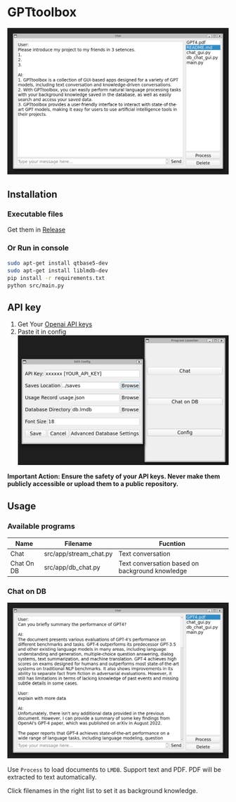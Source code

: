 # GPTtoolbox
![](demo/intro.png)

## Installation
### Executable files 
Get them in [Release](https://github.com/cyx233/GPTtoolbox/releases/latest)

### Or Run in console
```bash
sudo apt-get install qtbase5-dev
sudo apt-get install liblmdb-dev
pip install -r requirements.txt
python src/main.py
```

## API key
1. Get Your [Openai API keys](https://help.openai.com/en/articles/4936850-where-do-i-find-my-secret-api-key)
2. Paste it in config 
    ![](demo/config.png)

**Important Action: Ensure the safety of your API keys. Never make them publicly accessible or upload them to a public repository.**

## Usage
### Available programs
|Name|Filename|Fucntion|
|--|--|--|
|Chat|src/app/stream_chat.py| Text conversation|
|Chat On DB|src/app/db_chat.py| Text conversation based on background knowledge|

### Chat on DB
![](demo/db_chat.png)

Use `Process` to load documents to `LMDB`.  Support text and PDF. PDF will be extracted to text automatically.

Click filenames in the right list to set it as background knowledge.

